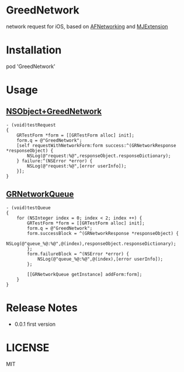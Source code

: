 # GreedNetwork
network request for iOS, based on [AFNetworking](https://github.com/AFNetworking/AFNetworking) and [MJExtension](https://github.com/CoderMJLee/MJExtension)
# Installation
pod 'GreedNetwork'
# Usage
## [NSObject+GreedNetwork](https://github.com/greedlab/GreedNetwork/blob/master/GreedNetwork/NSObject%2BGreedNetwork.h)
``` objc
- (void)testRequest
{
    GRTestForm *form = [[GRTestForm alloc] init];
    form.q = @"GreedNetwork";
    [self requestWithNetworkForm:form success:^(GRNetworkResponse *responseObject) {
        NSLog(@"request:%@",responseObject.responseDictionary);
    } failure:^(NSError *error) {
        NSLog(@"request:%@",[error userInfo]);
    }];
}
```
## [GRNetworkQueue](https://github.com/greedlab/GreedNetwork/blob/master/GreedNetwork/GRNetworkQueue.h)
``` objc
- (void)testQueue
{
    for (NSInteger index = 0; index < 2; index ++) {
        GRTestForm *form = [[GRTestForm alloc] init];
        form.q = @"GreedNetwork";
        form.successBlock = ^(GRNetworkResponse *responseObject) {
            NSLog(@"queue_%@:%@",@(index),responseObject.responseDictionary);
        };
        form.failureBlock = ^(NSError *error) {
            NSLog(@"queue_%@:%@",@(index),[error userInfo]);
        };
        
        [[GRNetworkQueue getInstance] addForm:form];
    }
}
```
# Release Notes
* 0.0.1 first version

# LICENSE
MIT
